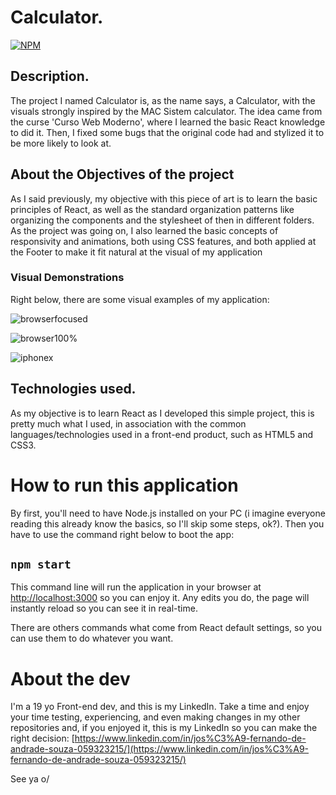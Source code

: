 # Calculator.

[![NPM](https://img.shields.io/npm/l/react)](https://github.com/NandoSouzaS/LICENCE/blob/main/LICENSE)



## Description.

The project I named Calculator is, as the name says, a Calculator, with the visuals strongly inspired by the MAC Sistem calculator.
The idea came from the curse 'Curso Web Moderno', where I learned the basic React knowledge to did it. Then, I fixed some bugs that the original code had
and stylized it to be more likely to look at.



## About the Objectives of the project

As I said previously, my objective with this piece of art is to learn the basic principles of React,
as well as the standard organization patterns like organizing the components and the stylesheet of then in different folders.
As the project was going on, I also learned the basic concepts of responsivity and animations, both using CSS features,
and both applied at the Footer to make it fit natural at the visual of my application



### Visual Demonstrations

Right below, there are some visual examples of my application:

![browserfocused](https://user-images.githubusercontent.com/87328452/129593232-750d7996-6ea3-4382-bd77-74904acbd306.png)

![browser100%](https://user-images.githubusercontent.com/87328452/129595069-b2b9e2de-7ed2-49d8-968b-9b1598b90770.png)

![iphonex](https://user-images.githubusercontent.com/87328452/129598357-70b7db64-5b3a-418d-b93d-65cedf50a084.png)



## Technologies used.

As my objective is to learn React as I developed this simple project, this is pretty much what I used,
in association with the common languages/technologies used in a front-end product, such as HTML5 and CSS3.


# How to run this application

By first, you'll need to have Node.js installed on your PC (i imagine everyone reading this already know the basics, so I'll skip some steps, ok?).
Then you have to use the command right below to boot the app:

## `npm start`

This command line will run the application in your browser at [http://localhost:3000](http://localhost:3000) so you can enjoy it.
Any edits you do, the page will instantly reload so you can see it in real-time.

There are others commands what come from React default settings, so you can use them to do whatever you want.


# About the dev

I'm a 19 yo Front-end dev, and this is my  LinkedIn. Take a time and enjoy your time testing, experiencing, and even making changes in my other repositories and,
if you enjoyed it, this is my LinkedIn so you can make the right decision: [https://www.linkedin.com/in/jos%C3%A9-fernando-de-andrade-souza-059323215/](https://www.linkedin.com/in/jos%C3%A9-fernando-de-andrade-souza-059323215/)



See ya o/
